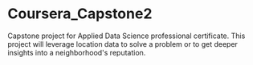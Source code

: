 # Coursera_Capstone2
Capstone project for Applied Data Science professional certificate. This project will leverage location data to solve a problem or to get deeper insights into a neighborhood's reputation.
